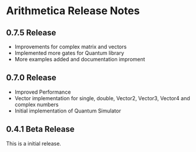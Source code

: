 ﻿# Arithmetica Release Notes

## 0.7.5 Release
* Improvements for complex matrix and vectors
* Implemented more gates for Quantum library
* More examples added and documentation improment

## 0.7.0 Release
* Improved Performance
* Vector implementation for single, double, Vector2, Vector3, Vector4 and complex numbers
* Initial implementation of Quantum Simulator

## 0.4.1 Beta Release
This is a initial release.